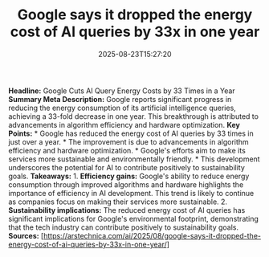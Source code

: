 ﻿---
title: "Google says it dropped the energy cost of AI queries by 33x in one year"
date: "2025-08-23T15:27:20"
category: "Markets"
summary: ""
slug: "google says it dropped the energy cost of ai queries by 33x "
source_urls:
  - "https://arstechnica.com/ai/2025/08/google-says-it-dropped-the-energy-cost-of-ai-queries-by-33x-in-one-year/"
seo:
  title: "Google says it dropped the energy cost of AI queries by 33x in one year | Hash n Hedge"
  description: ""
  keywords: ["news", "markets", "brief"]
---
**Headline:** Google Cuts AI Query Energy Costs by 33 Times in a Year  **Summary Meta Description:** Google reports significant progress in reducing the energy consumption of its artificial intelligence queries, achieving a 33-fold decrease in one year. This breakthrough is attributed to advancements in algorithm efficiency and hardware optimization.  **Key Points:**  * Google has reduced the energy cost of AI queries by 33 times in just over a year. * The improvement is due to advancements in algorithm efficiency and hardware optimization. * Google's efforts aim to make its services more sustainable and environmentally friendly. * This development underscores the potential for AI to contribute positively to sustainability goals.  **Takeaways:**  1. **Efficiency gains:** Google's ability to reduce energy consumption through improved algorithms and hardware highlights the importance of efficiency in AI development. This trend is likely to continue as companies focus on making their services more sustainable. 2. **Sustainability implications:** The reduced energy cost of AI queries has significant implications for Google's environmental footprint, demonstrating that the tech industry can contribute positively to sustainability goals.  **Sources:** [https://arstechnica.com/ai/2025/08/google-says-it-dropped-the-energy-cost-of-ai-queries-by-33x-in-one-year/] 
